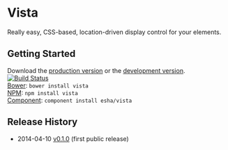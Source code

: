 # Vista

Really easy, CSS-based, location-driven display control for your elements.

## Getting Started
Download the [production version][min] or the [development version][max]. [![Build Status](https://travis-ci.org/esha/vista.png?branch=master)](https://travis-ci.org/esha/vista)  
[Bower][bower]: `bower install vista`  
[NPM][npm]: `npm install vista`   
[Component][component]: `component install esha/vista`  

[min]: https://raw.github.com/esha/vista/master/dist/vista.min.js
[max]: https://raw.github.com/esha/vista/master/dist/vista.js
[npm]: https://npmjs.org/package/vista
[bower]: http://bower.io/
[component]: http://component.io/


## Release History
* 2014-04-10 [v0.1.0][] (first public release)

[v0.1.0]: https://github.com/esha/vista/tree/0.1.0

